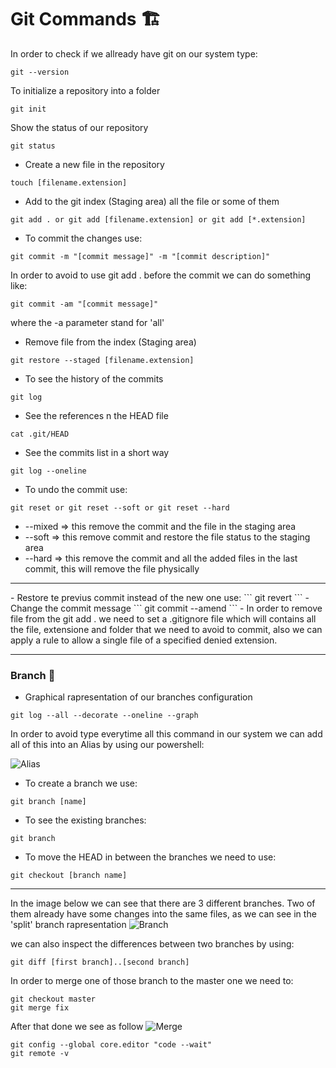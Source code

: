 # Git Commands 🏗️
In order to check if we allready have git on our system type:
```
git --version
```
To initialize a repository into a folder
```
git init
```
Show the status of our repository
```
git status
```
- Create a new file in the repository
```
touch [filename.extension]
```
- Add to the git index (Staging area) all the file or some of them
```
git add . or git add [filename.extension] or git add [*.extension]
```
- To commit the changes use:
```
git commit -m "[commit message]" -m "[commit description]"
```
In order to avoid to use git add . before the commit we can do something like:
```
git commit -am "[commit message]"
```
where the -a parameter stand for 'all'

- Remove file from the index (Staging area)
```
git restore --staged [filename.extension]
```
- To see the history of the commits
```
git log
```
- See the references n the HEAD file
```
cat .git/HEAD
```
- See the commits list in a short way
```
git log --oneline
```
- To undo the commit use:
```
git reset or git reset --soft or git reset --hard
```
- --mixed => this remove the commit and the file in the staging area
- --soft => this remove commit and restore the file status to the staging area
- --hard => this remove the commit and all the added files in the last commit, this will remove the file physically
<hr />
- Restore te previus commit instead of the new one use:
```
git revert
```
- Change the commit message
```
git commit --amend
```
- In order to remove file from the git add . we need to set a .gitignore file which will contains all the file, extensione and folder that we need to avoid to commit, also we can apply a rule to allow a single file of a specified denied extension.
<hr />

### Branch 🦺
- Graphical rapresentation of our branches configuration
```
git log --all --decorate --oneline --graph
```
In order to avoid type everytime all this command in our system we can add all of this into an Alias by using our powershell:

![Alias](https://i.ibb.co/tKGJ2N6/Untitled.png)

- To create a branch we use:
```
git branch [name]
```
- To see the existing branches:
```
git branch
```
- To move the HEAD in between the branches we need to use:
```
git checkout [branch name]
```
<hr />

In the image below we can see that there are 3 different branches.
Two of them already have some changes into the same files, as we can see in the 'split' branch rapresentation
![Branch](https://i.ibb.co/6ZRKjZR/Capture.png)

we can also inspect the differences between two branches by using:
```
git diff [first branch]..[second branch]
```

In order to merge one of those branch to the master one we need to:
```
git checkout master
git merge fix
```

After that done we see as follow
![Merge](https://i.ibb.co/s6C5D5d/Capture.png)

```
git config --global core.editor "code --wait"
git remote -v
```